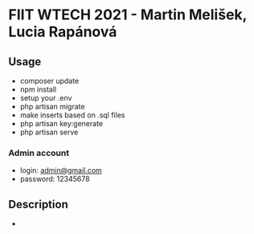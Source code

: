 # FIIT WTECH 2021 - Martin Melišek, Lucia Rapánová

## Usage
- composer update
- npm install
- setup your .env
- php artisan migrate
- make inserts based on .sql files
- php artisan key:generate
- php artisan serve

### Admin account
- login: admin@gmail.com
- password: 12345678

## Description
-
